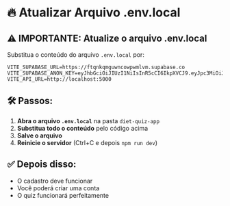 # 🔥 Atualizar Arquivo .env.local

## ⚠️ **IMPORTANTE: Atualize o arquivo .env.local**

Substitua o conteúdo do arquivo `.env.local` por:

```env
VITE_SUPABASE_URL=https://ftqnkqmguwncowpwmlvm.supabase.co
VITE_SUPABASE_ANON_KEY=eyJhbGciOiJIUzI1NiIsInR5cCI6IkpXVCJ9.eyJpc3MiOiJzdXBhYmFzZSIsInJlZiI6ImZ0cW5rcW1ndXduY293cHdtbHZtIiwicm9sZSI6ImFub24iLCJpYXQiOjE3NTg1ODU1MzIsImV4cCI6MjA3NDE2MTUzMn0.A_8hY7tyg5ZU8VmnMElRkECUzdhhZISpNAnqTj_dw24
VITE_API_URL=http://localhost:5000
```

## 🛠️ **Passos:**

1. **Abra o arquivo `.env.local`** na pasta `diet-quiz-app`
2. **Substitua todo o conteúdo** pelo código acima
3. **Salve o arquivo**
4. **Reinicie o servidor** (Ctrl+C e depois `npm run dev`)

## ✅ **Depois disso:**
- O cadastro deve funcionar
- Você poderá criar uma conta
- O quiz funcionará perfeitamente

